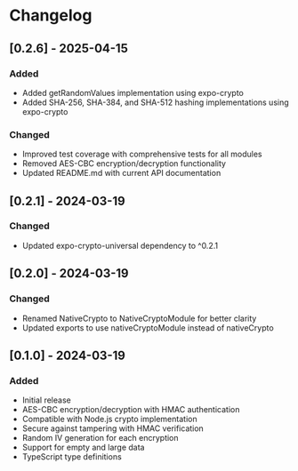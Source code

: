 # Changelog

## [0.2.6] - 2025-04-15

### Added

- Added getRandomValues implementation using expo-crypto
- Added SHA-256, SHA-384, and SHA-512 hashing implementations using expo-crypto

### Changed

- Improved test coverage with comprehensive tests for all modules
- Removed AES-CBC encryption/decryption functionality
- Updated README.md with current API documentation

## [0.2.1] - 2024-03-19

### Changed

- Updated expo-crypto-universal dependency to ^0.2.1

## [0.2.0] - 2024-03-19

### Changed

- Renamed NativeCrypto to NativeCryptoModule for better clarity
- Updated exports to use nativeCryptoModule instead of nativeCrypto

## [0.1.0] - 2024-03-19

### Added

- Initial release
- AES-CBC encryption/decryption with HMAC authentication
- Compatible with Node.js crypto implementation
- Secure against tampering with HMAC verification
- Random IV generation for each encryption
- Support for empty and large data
- TypeScript type definitions
